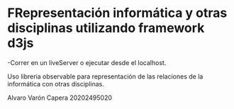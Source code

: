 # FRepresentación informática y otras disciplinas utilizando framework d3js

-Correr en un liveServer o ejecutar desde el localhost.

Uso libreria observable para representación de las relaciones de la informática con otras disciplinas.

Alvaro Varón Capera 
20202495020
